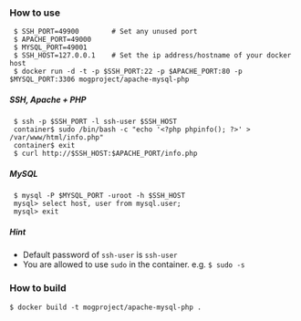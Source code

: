 ### How to use

     $ SSH_PORT=49900        # Set any unused port
     $ APACHE_PORT=49000
     $ MYSQL_PORT=49001
     $ SSH_HOST=127.0.0.1    # Set the ip address/hostname of your docker host
     $ docker run -d -t -p $SSH_PORT:22 -p $APACHE_PORT:80 -p $MYSQL_PORT:3306 mogproject/apache-mysql-php

##### SSH, Apache + PHP

     $ ssh -p $SSH_PORT -l ssh-user $SSH_HOST
     container$ sudo /bin/bash -c "echo '<?php phpinfo(); ?>' > /var/www/html/info.php"
     container$ exit
     $ curl http://$SSH_HOST:$APACHE_PORT/info.php

##### MySQL

     $ mysql -P $MYSQL_PORT -uroot -h $SSH_HOST
     mysql> select host, user from mysql.user;
     mysql> exit


##### Hint

* Default password of ```ssh-user``` is ```ssh-user```
* You are allowed to use ```sudo``` in the container. e.g. ```$ sudo -s```

### How to build

    $ docker build -t mogproject/apache-mysql-php .

